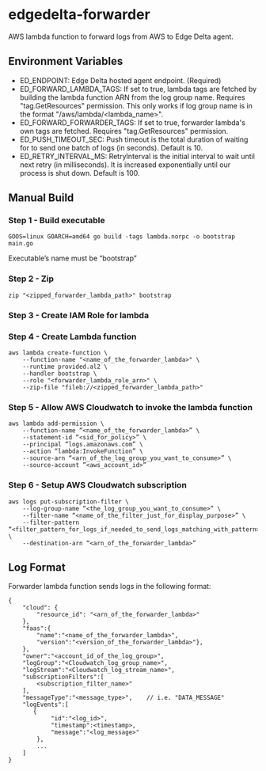 # edgedelta-forwarder
AWS lambda function to forward logs from AWS to Edge Delta agent.


## Environment Variables

- ED_ENDPOINT: Edge Delta hosted agent endpoint. (Required)
- ED_FORWARD_LAMBDA_TAGS: If set to true, lambda tags are fetched by building the lambda function ARN from the log group name. Requires "tag.GetResources" permission.
    This only works if log group name is in the format "/aws/lambda/<lambda_name>".
- ED_FORWARD_FORWARDER_TAGS: If set to true, forwarder lambda's own tags are fetched. Requires "tag.GetResources" permission.
- ED_PUSH_TIMEOUT_SEC: Push timeout is the total duration of waiting for to send one batch of logs (in seconds). Default is 10.
- ED_RETRY_INTERVAL_MS: RetryInterval is the initial interval to wait until next retry (in milliseconds). It is increased exponentially until our process is shut down. Default is 100.


## Manual Build

### Step 1 - Build executable
```
GOOS=linux GOARCH=amd64 go build -tags lambda.norpc -o bootstrap main.go
```
Executable’s name must be “bootstrap”

### Step 2 - Zip
```
zip "<zipped_forwarder_lambda_path>" bootstrap
```

### Step 3 - Create IAM Role for lambda

### Step 4 - Create Lambda function
```
aws lambda create-function \
    --function-name "<name_of_the_forwarder_lambda>" \
    --runtime provided.al2 \
    --handler bootstrap \
    --role "<forwarder_lambda_role_arn>" \
    --zip-file "fileb://<zipped_forwarder_lambda_path>"
```

### Step 5 - Allow AWS Cloudwatch to invoke the lambda function
```
aws lambda add-permission \
    --function-name “<name_of_the_forwarder_lambda>” \
    --statement-id “<sid_for_policy>” \
    --principal “logs.amazonaws.com” \
    --action “lambda:InvokeFunction” \
    --source-arn “<arn_of_the_log_group_you_want_to_consume>” \
    --source-account ”<aws_account_id>”
```

### Step 6 - Setup AWS Cloudwatch subscription
```
aws logs put-subscription-filter \
    --log-group-name “<the_log_group_you_want_to_consume>” \
    --filter-name “<name_of_the_filter_just_for_display_purpose>” \
    --filter-pattern “<filter_pattern_for_logs_if_needed_to_send_logs_matching_with_pattern>” \
    --destination-arn “<arn_of_the_forwarder_lambda>”
```

## Log Format

Forwarder lambda function sends logs in the following format:
```
{
    "cloud": {
        "resource_id": "<arn_of_the_forwarder_lambda>"
    },
    "faas":{
        "name":"<name_of_the_forwarder_lambda>",
        "version":"<version_of_the_forwarder_lambda>"},
    },
    "owner":"<account_id_of_the_log_group>",
    "logGroup":"<Cloudwatch_log_group_name>",
    "logStream":"<Cloudwatch_log_stream_name>",
    "subscriptionFilters":[
        <subscription_filter_name>"
    ],
    "messageType":"<message_type>",    // i.e. "DATA_MESSAGE"
    "logEvents":[
       {
            "id":"<log_id>",
            "timestamp":<timestamp>,
            "message":"<log_message>"
        },
        ...
    ]
}
```
